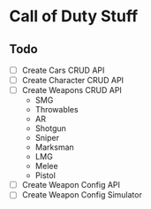 # Call of Duty Stuff

## Todo

- [ ] Create Cars CRUD API
- [ ] Create Character CRUD API
- [ ] Create Weapons CRUD API
    - SMG
    - Throwables
    - AR
    - Shotgun
    - Sniper
    - Marksman
    - LMG
    - Melee
    - Pistol
- [ ] Create Weapon Config API
- [ ] Create Weapon Config Simulator